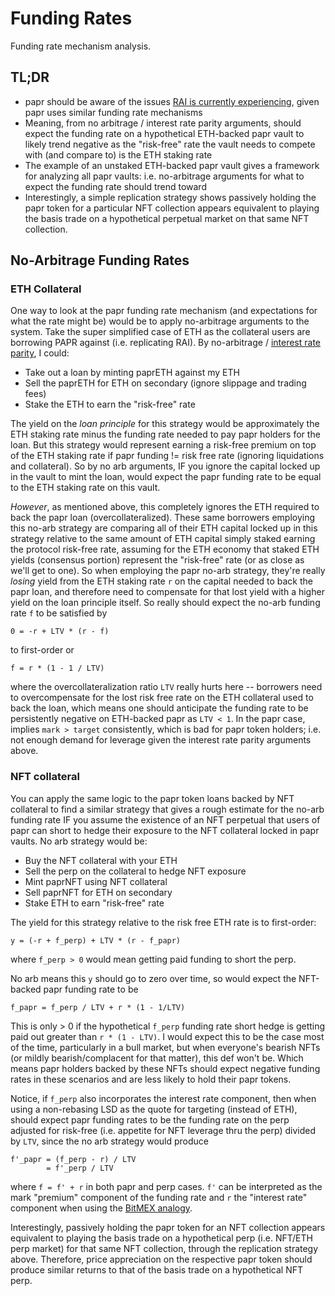 # Funding Rates

Funding rate mechanism analysis.

## TL;DR

- papr should be aware of the issues [RAI is currently experiencing](https://community.reflexer.finance/t/can-oracles-double-as-co-stakers-how-rai-like-systems-might-safely-support-staked-eth/397),
given papr uses similar funding rate mechanisms
- Meaning, from no arbitrage / interest rate parity arguments, should expect the funding rate on a hypothetical ETH-backed
papr vault to likely trend negative as the "risk-free" rate the vault needs to compete with (and compare to) is the ETH staking rate
- The example of an unstaked ETH-backed papr vault gives a framework for analyzing all papr vaults: i.e. no-arbitrage arguments for what
to expect the funding rate should trend toward
- Interestingly, a simple replication strategy shows passively holding the papr token for a particular NFT collection appears equivalent to
playing the basis trade on a hypothetical perpetual market on that same NFT collection.


## No-Arbitrage Funding Rates

### ETH Collateral

One way to look at the papr funding rate mechanism (and expectations for what the rate might be) would be to apply no-arbitrage arguments to the system.
Take the super simplified case of ETH as the collateral users are borrowing PAPR against (i.e. replicating RAI).
By no-arbitrage / [interest rate parity](https://en.wikipedia.org/wiki/Interest_rate_parity), I could:

- Take out a loan by minting paprETH against my ETH
- Sell the paprETH for ETH on secondary (ignore slippage and trading fees)
- Stake the ETH to earn the "risk-free" rate

The yield on the *loan principle* for this strategy would be approximately the ETH staking rate minus the funding rate needed
to pay papr holders for the loan. But this strategy would represent earning a risk-free premium on top of the ETH staking rate
if papr funding != risk free rate (ignoring liquidations and collateral). So by no arb arguments, IF you ignore the capital locked
up in the vault to mint the loan, would expect the papr funding rate to be equal to the ETH staking rate on this vault.

*However*, as mentioned above, this completely ignores the ETH required to back the papr loan (overcollateralized). These same
borrowers employing this no-arb strategy are comparing all of their ETH capital locked up in this strategy relative to the same
amount of ETH capital simply staked earning the protocol risk-free rate, assuming for the ETH economy that staked ETH yields (consensus portion)
represent the "risk-free" rate (or as close as we'll get to one). So when employing the papr no-arb strategy, they're really
*losing* yield from the ETH staking rate `r` on the capital needed to back the papr loan, and therefore need to compensate for that
lost yield with a higher yield on the loan principle itself. So really should expect the no-arb funding rate `f` to be satisfied by

```
0 = -r + LTV * (r - f)
```

to first-order or

```
f = r * (1 - 1 / LTV) 
```

where the overcollateralization ratio `LTV` really hurts here -- borrowers need to overcompensate for the lost risk free rate on the
ETH collateral used to back the loan, which means one should anticipate the funding rate to be persistently negative on ETH-backed papr
as `LTV < 1`. In the papr case, implies `mark > target` consistently, which is bad for papr token holders; i.e. not enough demand for leverage
given the interest rate parity arguments above.

### NFT collateral

You can apply the same logic to the papr token loans backed by NFT collateral to find a similar strategy that gives a rough estimate for
the no-arb funding rate IF you assume the existence of an NFT perpetual that users of papr can short to hedge their exposure to the NFT
collateral locked in papr vaults. No arb strategy would be:

- Buy the NFT collateral with your ETH
- Sell the perp on the collateral to hedge NFT exposure
- Mint paprNFT using NFT collateral
- Sell paprNFT for ETH on secondary
- Stake ETH to earn "risk-free" rate

The yield for this strategy relative to the risk free ETH rate is to first-order:

```
y = (-r + f_perp) + LTV * (r - f_papr)
```

where `f_perp > 0` would mean getting paid funding to short the perp.

No arb means this `y` should go to zero over time, so would expect the NFT-backed papr funding rate to be

```
f_papr = f_perp / LTV + r * (1 - 1/LTV)
```

This is only > 0 if the hypothetical `f_perp` funding rate short hedge is getting paid out greater than `r * (1 - LTV)`. I would expect this to be
the case most of the time, particularly in a bull market, but when everyone's bearish NFTs (or mildly bearish/complacent for that matter), this def
won't be. Which means papr holders backed by these NFTs should expect negative funding rates in these scenarios and are less likely to hold their papr
tokens.

Notice, if `f_perp` also incorporates the interest rate component, then when using a non-rebasing LSD as the quote for targeting (instead of ETH),
should expect papr funding rates to be the funding rate on the perp adjusted for risk-free (i.e. appetite for NFT leverage thru the perp) divided by `LTV`,
since the no arb strategy would produce

```
f'_papr = (f_perp - r) / LTV
        = f'_perp / LTV
```

where `f = f' + r` in both papr and perp cases. `f'` can be interpreted as the mark "premium" component of the funding rate and `r` the "interest rate"
component when using the [BitMEX analogy](https://www.bitmex.com/app/perpetualContractsGuide#Funding-Rate-Calculations).

Interestingly, passively holding the papr token for an NFT collection appears equivalent to playing the basis trade on a hypothetical perp (i.e. NFT/ETH perp market)
for that same NFT collection, through the replication strategy above. Therefore, price appreciation on the respective papr token should produce
similar returns to that of the basis trade on a hypothetical NFT perp.
